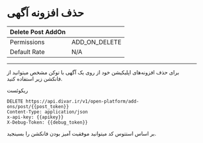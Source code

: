 # حذف افزونه آگهی

| Delete Post AddOn |               |
|-------------------|---------------|
| Permissions       | ADD_ON_DELETE |
| Default Rate      | N/A           |

---

برای حذف افزونه‌های اپلیکیشن خود از روی یک آگهی با توکن مشخص میتوانید از فانکشن زیر استفاده کنید.

ریکوئست

```http request
DELETE https://api.divar.ir/v1/open-platform/add-ons/post/{{post_token}}
Content-Type: application/json
x-api-key: {{apikey}}
X-Debug-Token: {{debug_token}}
```

بر اساس استتوس کد میتوانید موفقیت آمیز بودن فانکشن را بسینجید.
